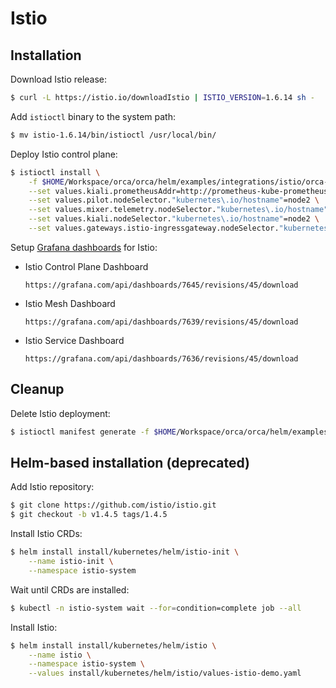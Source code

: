 # Istio

## Installation

Download Istio release:

```bash
$ curl -L https://istio.io/downloadIstio | ISTIO_VERSION=1.6.14 sh -
```

Add `istioctl` binary to the system path:

```bash
$ mv istio-1.6.14/bin/istioctl /usr/local/bin/
```

Deploy Istio control plane:

```bash
$ istioctl install \
    -f $HOME/Workspace/orca/orca/helm/examples/integrations/istio/orca-values.yaml \
    --set values.kiali.prometheusAddr=http://prometheus-kube-prometheus-prometheus.monitoring:9090 \
    --set values.pilot.nodeSelector."kubernetes\.io/hostname"=node2 \
    --set values.mixer.telemetry.nodeSelector."kubernetes\.io/hostname"=node2 \
    --set values.kiali.nodeSelector."kubernetes\.io/hostname"=node2 \
    --set values.gateways.istio-ingressgateway.nodeSelector."kubernetes\.io/hostname"=node2
```

Setup [Grafana dashboards](https://grafana.com/orgs/istio/dashboards) for Istio:

* Istio Control Plane Dashboard

    ```
    https://grafana.com/api/dashboards/7645/revisions/45/download
    ```

* Istio Mesh Dashboard

    ```
    https://grafana.com/api/dashboards/7639/revisions/45/download
    ```

* Istio Service Dashboard

    ```
    https://grafana.com/api/dashboards/7636/revisions/45/download
    ```


## Cleanup

Delete Istio deployment:

```bash
$ istioctl manifest generate -f $HOME/Workspace/orca/orca/helm/examples/integrations/istio/orca-values.yaml | kubectl delete -f -
```

## Helm-based installation (deprecated)

Add Istio repository:

```bash
$ git clone https://github.com/istio/istio.git
$ git checkout -b v1.4.5 tags/1.4.5
```

Install Istio CRDs:

```bash
$ helm install install/kubernetes/helm/istio-init \
    --name istio-init \
    --namespace istio-system
```

Wait until CRDs are installed:

```bash
$ kubectl -n istio-system wait --for=condition=complete job --all
```

Install Istio:

```bash
$ helm install install/kubernetes/helm/istio \
    --name istio \
    --namespace istio-system \
    --values install/kubernetes/helm/istio/values-istio-demo.yaml
```
